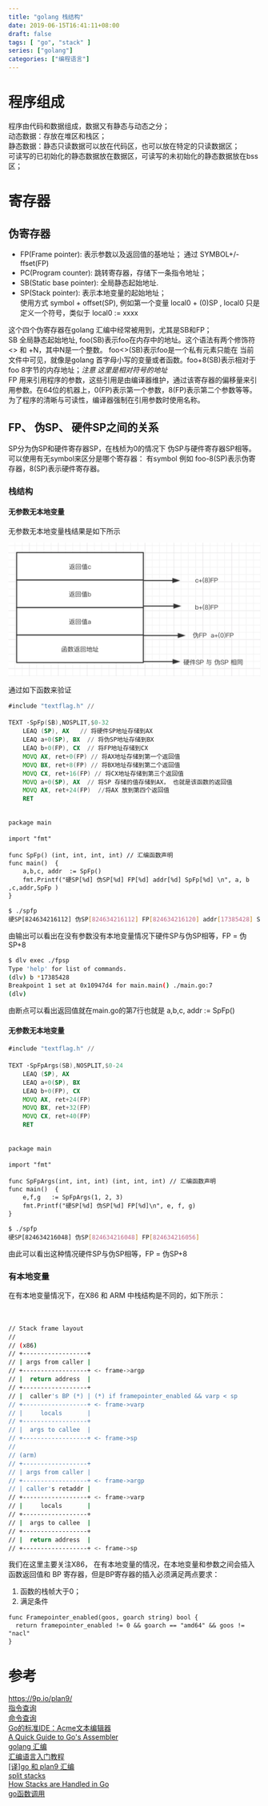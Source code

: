 ```yaml
---
title: "golang 栈结构"
date: 2019-06-15T16:41:11+08:00
draft: false
tags: [ "go", "stack" ]
series: ["golang"]
categories: ["编程语言"]
---
```


# 程序组成
程序由代码和数据组成，数据又有静态与动态之分；  
动态数据：存放在堆区和栈区；  
静态数据：静态只读数据可以放在代码区，也可以放在特定的只读数据区；  
可读写的已初始化的静态数据放在数据区，可读写的未初始化的静态数据放在bss区；  



# 寄存器
## 伪寄存器
- FP(Frame pointer): 表示参数以及返回值的基地址；
  通过 SYMBOL+/-ffset(FP)
- PC(Program counter): 跳转寄存器，存储下一条指令地址；
- SB(Static base pointer): 全局静态起始地址.  
- SP(Stack pointer): 表示本地变量的起始地址；  
    使用方式 symbol + offset(SP), 例如第一个变量 local0 + (0)SP , local0 只是定义一个符号，类似于 local0 := xxxx

这个四个伪寄存器在golang 汇编中经常被用到，尤其是SB和FP；  
SB 全局静态起始地址, foo(SB)表示foo在内存中的地址。这个语法有两个修饰符<> 和 +N，其中N是一个整数。 foo<>(SB)表示foo是一个私有元素只能在
当前文件中可见，就像是golang 首字母小写的变量或者函数。foo+8(SB)表示相对于foo 8字节的内存地址；*注意 这里是相对符号的地址*  
FP 用来引用程序的参数，这些引用是由编译器维护，通过该寄存器的偏移量来引用参数。在64位的机器上，0(FP)表示第一个参数，8(FP)表示第二个参数等等。为了程序的清晰与可读性，编译器强制在引用参数时使用名称。

## FP、 伪SP、 硬件SP之间的关系
SP分为伪SP和硬件寄存器SP，在栈桢为0的情况下 伪SP与硬件寄存器SP相等。可以使用有无symbol来区分是哪个寄存器： 有symbol 例如 foo-8(SP)表示伪寄存器，8(SP)表示硬件寄存器。  


### 栈结构

#### 无参数无本地变量
无参数无本地变量栈结果是如下所示

![没有参数没有本地变量](https://raw.githubusercontent.com/garfcat/garfcat/master/static/fpspnoargs.png)

通过如下函数来验证

```asm
#include "textflag.h" //

TEXT ·SpFp(SB),NOSPLIT,$0-32
    LEAQ (SP), AX   // 将硬件SP地址存储到AX
    LEAQ a+0(SP), BX  // 将伪SP地址存储到BX
    LEAQ b+0(FP), CX  // 将FP地址存储到CX
    MOVQ AX, ret+0(FP) // 将AX地址存储到第一个返回值
    MOVQ BX, ret+8(FP) // 将BX地址存储到第二个返回值
    MOVQ CX, ret+16(FP) // 将CX地址存储到第三个返回值
    MOVQ a+0(SP), AX  // 将SP 存储的值存储到AX， 也就是该函数的返回值
    MOVQ AX, ret+24(FP)  //将AX 放到第四个返回值
    RET
    
```
```golang
package main

import "fmt"

func SpFp() (int, int, int, int) // 汇编函数声明
func main()  {
	a,b,c, addr  := SpFp()
	fmt.Printf("硬SP[%d] 伪SP[%d] FP[%d] addr[%d] SpFp[%d] \n", a, b ,c,addr,SpFp )
}

```
```bash
$ ./spfp
硬SP[824634216112] 伪SP[824634216112] FP[824634216120] addr[17385428] SpFp[17385904]
```
由输出可以看出在没有参数没有本地变量情况下硬件SP与伪SP相等，FP = 伪SP+8 

```bash
$ dlv exec ./fpsp
Type 'help' for list of commands.
(dlv) b *17385428
Breakpoint 1 set at 0x10947d4 for main.main() ./main.go:7
(dlv)
```
由断点可以看出返回值就在main.go的第7行也就是 a,b,c, addr  := SpFp()


#### 无参数无本地变量

```asm
#include "textflag.h" //

TEXT ·SpFpArgs(SB),NOSPLIT,$0-24
    LEAQ (SP), AX
    LEAQ a+0(SP), BX
    LEAQ b+0(FP), CX
    MOVQ AX, ret+24(FP)
    MOVQ BX, ret+32(FP)
    MOVQ CX, ret+40(FP)
    RET
    
```
```golang
package main

import "fmt"

func SpFpArgs(int, int, int) (int, int, int) // 汇编函数声明
func main()  {
	e,f,g   := SpFpArgs(1, 2, 3)
	fmt.Printf("硬SP[%d] 伪SP[%d] FP[%d]\n", e, f, g)
}

```
```bash
$ ./spfp
硬SP[824634216048] 伪SP[824634216048] FP[824634216056]
```

由此可以看出这种情况硬件SP与伪SP相等，FP = 伪SP+8 

### 有本地变量
在有本地变量情况下，在X86 和 ARM 中栈结构是不同的，如下所示：
```bash


// Stack frame layout
//
// (x86)
// +------------------+
// | args from caller |
// +------------------+ <- frame->argp
// |  return address  |
// +------------------+
// |  caller's BP (*) | (*) if framepointer_enabled && varp < sp
// +------------------+ <- frame->varp
// |     locals       |
// +------------------+
// |  args to callee  |
// +------------------+ <- frame->sp
//
// (arm)
// +------------------+
// | args from caller |
// +------------------+ <- frame->argp
// | caller's retaddr |
// +------------------+ <- frame->varp
// |     locals       |
// +------------------+
// |  args to callee  |
// +------------------+
// |  return address  |
// +------------------+ <- frame->sp

```
我们在这里主要关注X86， 在有本地变量的情况，在本地变量和参数之间会插入函数返回值和 BP 寄存器，但是BP寄存器的插入必须满足两点要求：
1. 函数的栈帧大于0；
2. 满足条件
```golang
func Framepointer_enabled(goos, goarch string) bool {
  return framepointer_enabled != 0 && goarch == "amd64" && goos != "nacl"
}
```

# 参考
https://9p.io/plan9/  
[指令查询](http://68k.hax.com/)  
[命令查询](https://9p.io/magic/man2html/1/8a)  
[Go的标准IDE：Acme文本编辑器](https://zhuanlan.zhihu.com/p/19902040)  
[A Quick Guide to Go's Assembler](https://golang.org/doc/asm)  
[golang 汇编](https://lrita.github.io/2017/12/12/golang-asm/)  
[汇编语言入门教程](https://www.ruanyifeng.com/blog/2018/01/assembly-language-primer.html)  
[[译]go 和 plan9 汇编](http://xargin.com/go-and-plan9-asm/)  
[split stacks](https://blog.brickgao.com/2019/01/27/split-stacks/)  
[How Stacks are Handled in Go](https://blog.cloudflare.com/how-stacks-are-handled-in-go/)  
[go函数调用](https://lrita.github.io/2017/12/12/golang-asm/#go%E5%87%BD%E6%95%B0%E8%B0%83%E7%94%A8)